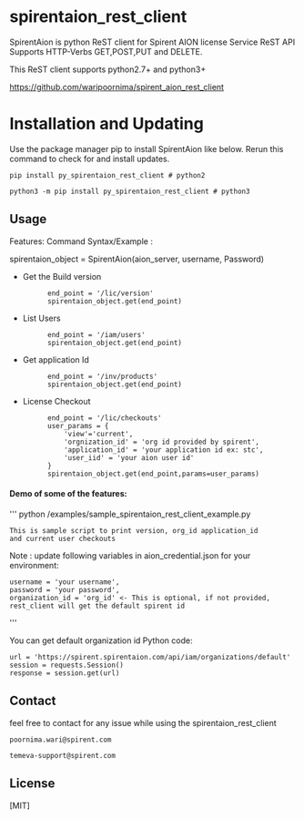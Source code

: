 # spirentaion_rest_client

SpirentAion is python ReST client for Spirent AION license Service ReST API Supports HTTP-Verbs GET,POST,PUT and DELETE. 

This ReST client supports python2.7+ and python3+

https://github.com/waripoornima/spirent_aion_rest_client

# Installation and Updating
Use the package manager pip to install SpirentAion like below.
Rerun this command to check for and install updates.

	pip install py_spirentaion_rest_client # python2

	python3 -m pip install py_spirentaion_rest_client # python3


## Usage
Features:
Command Syntax/Example :

   spirentaion_object = SpirentAion(aion_server, username, Password)

* Get the Build version

			end_point = '/lic/version'
			spirentaion_object.get(end_point)


* List Users

			
			end_point = '/iam/users'
			spirentaion_object.get(end_point)


* Get application Id


			end_point = '/inv/products'
			spirentaion_object.get(end_point)


* License Checkout


			end_point = '/lic/checkouts'
			user_params = {
				'view'='current',
				'orgnization_id' = 'org id provided by spirent',
				'application_id' = 'your application id ex: stc',
				'user_iid' = 'your aion user id'
			}
			spirentaion_object.get(end_point,params=user_params)

                
#### Demo of some of the features:
'''
python /examples/sample_spirentaion_rest_client_example.py

	This is sample script to print version, org_id application_id 
	and current user checkouts

Note : update following variables in aion_credential.json for your environment:

	username = 'your username',
	password = 'your password',
	organization_id = 'org_id' <- This is optional, if not provided, rest_client will get the default spirent id 

'''

You can get default organization id 
Python code:

	url = 'https://spirent.spirentaion.com/api/iam/organizations/default'
	session = requests.Session()
	response = session.get(url)

## Contact
feel free to contact for any issue while using the spirentaion_rest_client

	poornima.wari@spirent.com
	
	temeva-support@spirent.com

## License
[MIT]
